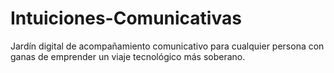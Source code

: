 # Intuiciones-Comunicativas

Jardín digital de acompañamiento comunicativo para cualquier persona con ganas de emprender un viaje tecnológico más soberano.
